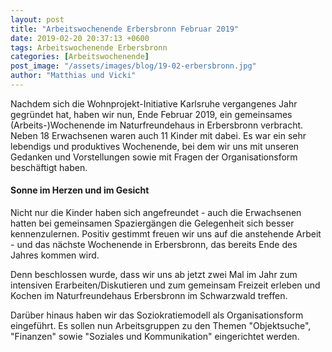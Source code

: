 ```yaml
---
layout: post
title: "Arbeitswochenende Erbersbronn Februar 2019"
date: 2019-02-20 20:37:13 +0600
tags: Arbeitswochenende Erbersbronn
categories: [Arbeitswochenende]
post_image: "/assets/images/blog/19-02-erbersbronn.jpg"
author: "Matthias und Vicki"
---
```


<p>Nachdem sich die Wohnprojekt-Initiative Karlsruhe vergangenes Jahr gegründet hat, haben wir nun, Ende Februar 2019, ein gemeinsames (Arbeits-)Wochenende im Naturfreundehaus in Erbersbronn verbracht.
Neben 18 Erwachsenen waren auch 11 Kinder mit dabei. Es war ein sehr lebendigs und produktives Wochenende, bei dem wir uns mit unseren Gedanken und Vorstellungen sowie mit Fragen der Organisationsform beschäftigt haben. </p>

<h4>Sonne im Herzen und im Gesicht </h4> 

<p>Nicht nur die Kinder haben sich angefreundet - auch die Erwachsenen hatten bei gemeinsamen Spaziergängen die Gelegenheit sich besser kennenzulernen. Positiv gestimmt freuen wir uns auf die anstehende Arbeit - und das nächste Wochenende in Erbersbronn, das bereits Ende des Jahres kommen wird. </p>

<p>Denn beschlossen wurde, dass wir uns ab jetzt zwei Mal im Jahr zum intensiven Erarbeiten/Diskutieren und zum gemeinsam Freizeit erleben und Kochen im Naturfreundehaus Erbersbronn im Schwarzwald treffen.</p>
<p>Darüber hinaus haben wir  das Soziokratiemodell als Organisationsform eingeführt. Es sollen nun Arbeitsgruppen zu den Themen "Objektsuche", "Finanzen" sowie "Soziales und Kommunikation" eingerichtet werden.</p>



